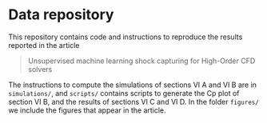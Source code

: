 # Data repository

This repository contains code and instructions to reproduce the results reported in the article

> Unsupervised machine learning shock capturing for High-Order CFD solvers

The instructions to compute the simulations of sections VI A and VI B are in `simulations/`,
and `scripts/` contains scripts to generate the Cp plot of section VI B, and the results of
sections VI C and VI D.
In the folder `figures/` we include the figures that appear in the article.
